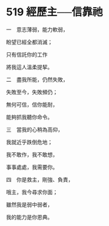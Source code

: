 # 519 經歷主──信靠祂

一　意志薄弱，能力軟弱，

盼望已經全都消滅；

只有信託你的工作

將我這人溫柔提挈。

二　盡我所能，仍然失敗，

失敗至今，失敗頻仍；

無何可信，信你能耐，

能夠抓我聽你命令。

三　當我的心稍為高仰，

我就近乎跌倒危地；

我不敢作，我不敢想，

事事處處，我需要你。

四　你是救主，剛強、負責，

哦主，我今尋求你面；

雖然我是弱中弱者，

我的能力是你恩典。

